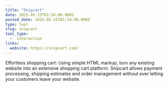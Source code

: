 ```yaml
---
title: "Snipcart"
date: 2015-05-15T01:54:00.000Z
posted_date: 2015-05-15T01:54:00.000Z
type: tool
slug: snipcart
tool_type: 
  -  interaction
links:
  website: https://snipcart.com/
---
```

Effortless shopping cart: Using simple HTML markup, turn any existing website into an extensive shopping cart platform. Snipcart allows payment processing, shipping estimates and order management without ever letting your customers leave your website.




